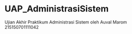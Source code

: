 # UAP_AdministrasiSistem
Ujian Akhir Praktikum Administrasi Sistem oleh Auval Marom 215150701111042
